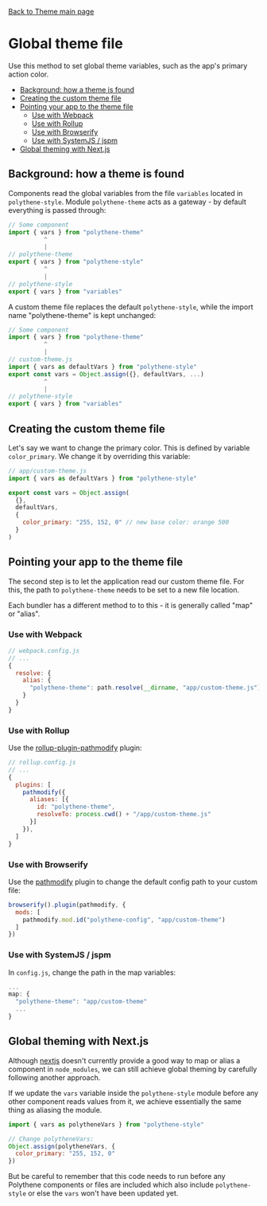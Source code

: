 [Back to Theme main page](../theming.md)

# Global theme file

Use this method to set global theme variables, such as the app's primary action color. 

<!-- MarkdownTOC autolink="true" autoanchor="true" bracket="round" -->

- [Background: how a theme is found](#background-how-a-theme-is-found)
- [Creating the custom theme file](#creating-the-custom-theme-file)
- [Pointing your app to the theme file](#pointing-your-app-to-the-theme-file)
  - [Use with Webpack](#use-with-webpack)
  - [Use with Rollup](#use-with-rollup)
  - [Use with Browserify](#use-with-browserify)
  - [Use with SystemJS / jspm](#use-with-systemjs--jspm)
- [Global theming with Next.js](#global-theming-with-nextjs)

<!-- /MarkdownTOC -->


<a name="background-how-a-theme-is-found"></a>
## Background: how a theme is found

Components read the global variables from the file `variables` located in `polythene-style`. Module `polythene-theme` acts as a gateway - by default everything is passed through:

~~~javascript
// Some component
import { vars } from "polythene-theme"
          ^
          |
// polythene-theme
export { vars } from "polythene-style"
          ^
          |
// polythene-style
export { vars } from "variables"
~~~

A custom theme file replaces the default `polythene-style`, while the import name "polythene-theme" is kept unchanged:

~~~javascript
// Some component
import { vars } from "polythene-theme"
          ^
          |
// custom-theme.js
import { vars as defaultVars } from "polythene-style"
export const vars = Object.assign({}, defaultVars, ...)
          ^
          |
// polythene-style
export { vars } from "variables"
~~~



<a name="creating-the-custom-theme-file"></a>
## Creating the custom theme file

Let's say we want to change the primary color. This is defined by variable  `color_primary`. We change it by overriding this variable:

~~~javascript
// app/custom-theme.js
import { vars as defaultVars } from "polythene-style"

export const vars = Object.assign(
  {},
  defaultVars,
  {
    color_primary: "255, 152, 0" // new base color: orange 500
  }
)
~~~


<a name="pointing-your-app-to-the-theme-file"></a>
## Pointing your app to the theme file

The second step is to let the application read our custom theme file. For this, the path to `polythene-theme` needs to be set to a new file location.

Each bundler has a different method to to this - it is generally called "map" or "alias".

<a name="use-with-webpack"></a>
### Use with Webpack

~~~javascript
// webpack.config.js
// ...
{
  resolve: {
    alias: {
      "polythene-theme": path.resolve(__dirname, "app/custom-theme.js") // when config is in the project root
    }
  }
}
~~~

<a name="use-with-rollup"></a>
### Use with Rollup

Use the [rollup-plugin-pathmodify](https://www.npmjs.com/package/rollup-plugin-pathmodify) plugin:

~~~javascript
// rollup.config.js
// ...
{
  plugins: [
    pathmodify({
      aliases: [{
        id: "polythene-theme",
        resolveTo: process.cwd() + "/app/custom-theme.js"
      }]
    }),
  ]
}
~~~

<a name="use-with-browserify"></a>
### Use with Browserify

Use the [pathmodify](https://www.npmjs.com/package/pathmodify) plugin to change the default config path to your custom file:

~~~javascript
browserify().plugin(pathmodify, {
  mods: [
    pathmodify.mod.id("polythene-config", "app/custom-theme")
  ]
})
~~~

<a name="use-with-systemjs--jspm"></a>
### Use with SystemJS / jspm

In `config.js`, change the path in the map variables:

~~~javascript
...
map: {
  "polythene-theme": "app/custom-theme"
  ...
}
~~~

<a name="global-theming-with-nextjs"></a>
## Global theming with Next.js

Although [nextjs](https://github.com/zeit/next.js/) doesn't currently provide a good way to map or alias a component in `node_modules`, we can still achieve global theming by carefully following another approach.

If we update the `vars` variable inside the `polythene-style` module before any other component reads values from it, we achieve essentially the same thing as aliasing the module.

~~~javascript
import { vars as polytheneVars } from "polythene-style"

// Change polytheneVars:
Object.assign(polytheneVars, {
  color_primary: "255, 152, 0"
})
~~~

But be careful to remember that this code needs to run before any Polythene components or files are included which also include `polythene-style` or else the `vars` won't have been updated yet.

